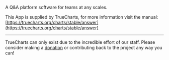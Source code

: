 A Q&A platform software for teams at any scales.

This App is supplied by TrueCharts, for more information visit the manual: [https://truecharts.org/charts/stable/answer](https://truecharts.org/charts/stable/answer)

---

TrueCharts can only exist due to the incredible effort of our staff.
Please consider making a [donation](https://truecharts.org/sponsor) or contributing back to the project any way you can!
